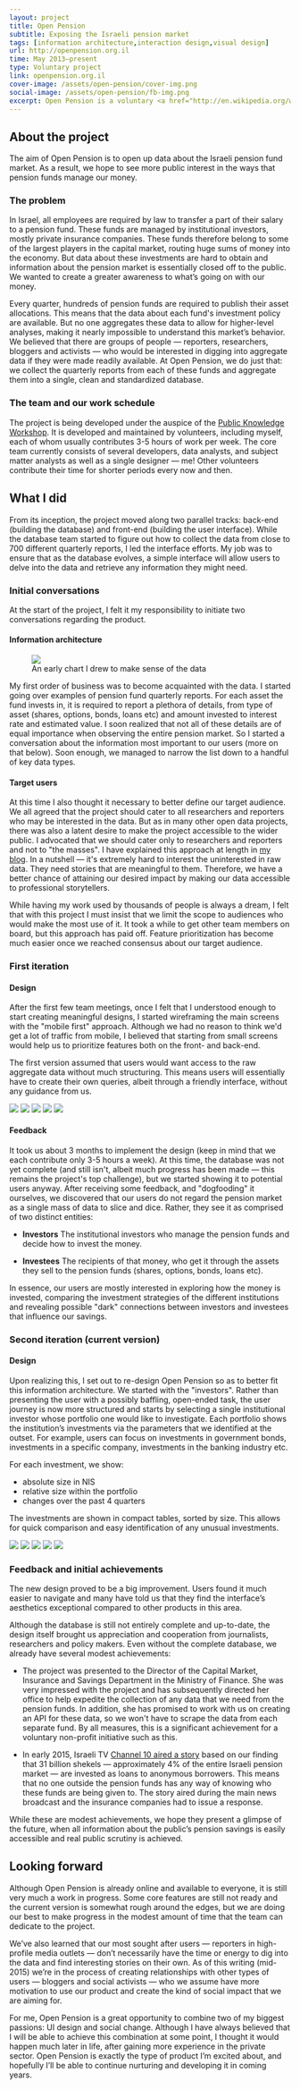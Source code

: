 ```yaml
---
layout: project
title: Open Pension
subtitle: Exposing the Israeli pension market
tags: [information architecture,interaction design,visual design]
url: http://openpension.org.il
time: May 2013–present
type: Voluntary project
link: openpension.org.il
cover-image: /assets/open-pension/cover-img.png
social-image: /assets/open-pension/fb-img.png
excerpt: Open Pension is a voluntary <a href="http://en.wikipedia.org/wiki/Open_data">open data</a> project, aimed at exposing how pension fund savings in Israel are invested and managed. My role in the project was (and still is) to translate this abstract goal into a useful product. While the project is still in development, it has already garnered the attention and cooperation of both the press and the Ministry of Finance.
---
```


## About the project

The aim of Open Pension is to open up data about the Israeli pension fund market. As a result, we hope to see more public interest in the ways that pension funds manage our money. 

### The problem

In Israel, all employees are required by law to transfer a part of their salary to a pension fund. These funds are managed by institutional investors, mostly private insurance companies. These funds therefore belong to some of the largest players in the capital market, routing huge sums of money into the economy. But data about these investments are hard to obtain and information about the pension market is essentially closed off  to the public. We wanted to create a greater awareness to what’s going on with our money.

Every quarter, hundreds of pension funds are required to publish their asset allocations. This means that the data about each fund's investment policy are available. But no one aggregates these data to allow for higher-level analyses, making it nearly impossible to understand this market’s behavior. We believed that there are groups of people — reporters, researchers, bloggers and activists — who would be interested in digging into aggregate data if they were made readily available. At Open Pension, we do just that: we collect the quarterly reports from each of these funds and aggregate them into a single, clean and standardized database.

### The team and our work schedule

The project is being developed under the auspice of the [Public Knowledge Workshop](http://www.hasadna.org.il/en/). It is developed and maintained by volunteers, including myself, each of whom usually contributes 3-5 hours of work per week. The core team currently consists of several developers, data analysts, and subject matter analysts as well as a single designer — me! Other volunteers contribute their time for shorter periods every now and then.

## What I did

From its inception, the project moved along two parallel tracks: back-end (building the database) and front-end (building the user interface). While the database team started to figure out how to collect the data from close to 700 different quarterly reports, I led the interface efforts. My job was to ensure that as the database evolves, a simple interface will allow users to delve into the data and retrieve any information they might need.

### Initial conversations

At the start of the project, I felt it my responsibility to initiate two conversations regarding the product.

#### Information architecture

<figure>
  <img src="/assets/open-pension/early-ia.png" />
  <figcaption>
    An early chart I drew to make sense of the data
  </figcaption>
</figure>

My first order of business was to become acquainted with the data. I started going over examples of pension fund quarterly reports. For each asset the fund invests in, it is required to report a plethora of details, from type of asset (shares, options, bonds, loans etc) and amount invested to interest rate and estimated value. I soon realized that not all of these details are of equal importance when observing the entire pension market. So I started a conversation about the information most important to our users (more on that below). Soon enough, we managed to narrow the list down to a handful of key data types.

#### Target users

At this time I also thought it necessary to better define our target audience. We all agreed that the project should cater to all researchers and reporters who may be interested in the data. But as in many other open data projects, there was also a latent desire to make the project accessible to the wider public. I advocated that we should cater only to researchers and reporters and not to "the masses". I have explained this approach at length in [my blog](https://medium.com/social-commentary/the-open-data-hubris-70d12be222e0). In a nutshell — it's extremely hard to interest the uninterested in raw data. They need stories that are meaningful to them. Therefore, we have a better chance of attaining our desired impact by making our data accessible to professional storytellers. 

While having my work used by thousands of people is always a dream, I felt that with this project I must insist that we limit the scope to audiences who would make the most use of it. It took a while to get other team members on board, but this approach has paid off. Feature prioritization has become much easier once we reached consensus about our target audience.

### First iteration

#### Design

After the first few team meetings, once I felt that I understood enough to start creating meaningful designs, I started wireframing the main screens with the "mobile first" approach. Although we had no reason to think we'd get a lot of traffic from mobile, I believed that starting from small screens would help us to prioritize features both on the front- and back-end.

The first version assumed that users would want access to the raw aggregate data without much structuring. This means users will essentially have to create their own queries, albeit through a friendly interface, without any guidance from us.

<div class="slider">
  <img class="mobile" src="/assets/open-pension/v1/v1-mobile-wireframe01.png" />
  <img class="mobile" src="/assets/open-pension/v1/v1-mobile-wireframe02.png" />
  <img class="mobile" src="/assets/open-pension/v1/v1-mobile-wireframe03.png" />
  <img src="/assets/open-pension/v1/v1-tablet-wireframe01.png" />
  <img src="/assets/open-pension/v1/v1-tablet-wireframe02.png" />
</div>

#### Feedback

It took us about 3 months to implement the design (keep in mind that we each contribute only 3-5 hours a week). At this time, the database was not yet complete (and still isn't, albeit much progress has been made — this remains the project's top challenge), but we started showing it to potential users anyway. After receiving some feedback, and "dogfooding" it ourselves, we discovered that our users do not regard the pension market as a single mass of data to slice and dice. Rather, they see it as comprised of two  distinct entities:

* **Investors** 
The institutional investors who manage the pension funds and decide how to invest the money.

* **Investees**
The recipients of that money, who get it through the assets they sell to the pension funds (shares, options, bonds, loans etc).

In essence, our users are mostly interested in exploring how the money is invested, comparing the investment strategies of the different institutions and revealing possible "dark" connections between investors and investees that influence our savings.

### Second iteration (current version)

#### Design

Upon realizing this, I set out to re-design Open Pension so as to better fit this information architecture. We started with the "investors". Rather than presenting the user with a possibly baffling, open-ended task, the user journey is now more structured and starts by selecting a single institutional investor whose portfolio one would like to investigate. Each portfolio shows the institution’s investments via the parameters that we identified at the outset. For example, users can focus on investments in government bonds, investments in a specific company, investments in the banking industry etc.

For each investment, we show:

* absolute size in NIS
* relative size within the portfolio
* changes over the past 4 quarters

The investments are shown in compact tables, sorted by size. This allows for quick comparison and easy identification of any unusual investments.

<div class="slider">
  <img src="/assets/open-pension/v2/v2-wireframe-01.png" />
  <img src="/assets/open-pension/v2/v2-wireframe-02.png" />
  <img src="/assets/open-pension/v2/homepage.png" />
  <img src="/assets/open-pension/v2/portfolio.png" />
  <img src="/assets/open-pension/v2/investment.png" />
</div>

### Feedback and initial achievements

The new design proved to be a big improvement. Users found it much easier to navigate and many have told us that they find the interface’s aesthetics exceptional compared to other products in this area. 

Although the database is still not entirely complete and up-to-date, the design itself brought us appreciation and cooperation from journalists, researchers and policy makers. Even without the complete database, we already have several modest achievements:

* The project was presented to the Director of the Capital Market, Insurance and Savings Department in the Ministry of Finance. She was very impressed with the project and has subsequently directed her office to help expedite the collection of any data that we need from the pension funds. In addition, she has promised to work with us on creating an API for these data, so we won't have to scrape the data from each separate fund. By all measures, this is a significant achievement for a voluntary non-profit initiative such as this.

* In early 2015, Israeli TV [Channel 10 aired a story](http://news.nana10.co.il/Article/?ArticleID=1107391&TypeID=0&sid=126) based on our finding that 31 billion shekels — approximately 4% of the entire Israeli pension market — are invested as loans to anonymous borrowers. This means that no one outside the pension funds has any way of knowing who these funds are being given to. The story aired during the main news broadcast and the insurance companies had to issue a response.

While these are modest achievements, we hope they present a glimpse of the future, when all information about the public’s pension savings is easily accessible and real public scrutiny is achieved.

## Looking forward

Although Open Pension is already online and available to everyone, it is still very much a work in progress. Some core features are still not ready and the current version is somewhat rough around the edges, but we are doing our best to make progress in the modest amount of time that the team can dedicate to the project. 

We’ve also learned that our most sought after users — reporters in high-profile media outlets — don’t necessarily have the time or energy to dig into the data and find interesting stories on their own. As of this writing (mid-2015) we’re in the process of creating relationships with other types of users — bloggers and social activists — who we assume have more motivation to use our product and create the kind of social impact that we are aiming for.

For me, Open Pension is a great opportunity to combine two of my biggest passions: UI design and social change. Although I have always believed that I will be able to achieve this combination at some point, I thought it would happen much later in life, after gaining more experience in the private sector. Open Pension is exactly the type of product I’m excited about, and hopefully I’ll be able to continue nurturing and developing it in coming years.
